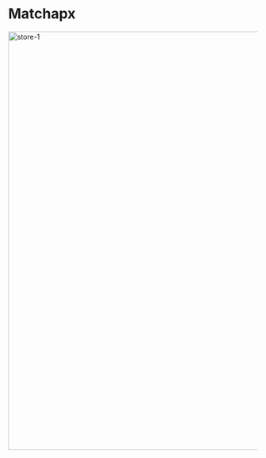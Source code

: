 # Matchapx


<img width="845" alt="store-1" src="https://user-images.githubusercontent.com/16784931/213751162-927881f3-7199-4956-93d5-22ad0ddaf6de.png">
